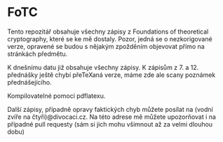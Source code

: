 # FoTC

Tento repozitář obsahuje všechny zápisy z Foundations of theoretical
cryptography, které se ke mě dostaly. Pozor, jedná se o nezkorigované verze,
opravené se budou s nějakým zpožděním objevovat přímo na stránkách předmětu.

K dnešnímu datu již obsahuje všechny zápisy. K zápisům z 7. a 12. přednášky
ještě chybí přeTeXaná verze, máme zde ale scany poznámek přednášejícího.

Kompilovatelné pomocí pdflatexu.

Další zápisy, případně opravy faktických chyb můžete posílat na (vodní zvíře na
čtyři)@divocaci.cz. Na této adrese mě můžete upozorňovat i na případné pull
requesty (sám si jich mohu všimnout až za velmi dlouhou dobu)
